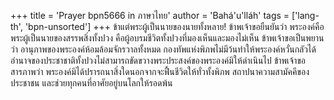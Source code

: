 +++
title = 'Prayer bpn5666 in ภาษาไทย'
author = 'Bahá'u'lláh'
tags = ['lang-th', 'bpn-unsorted']
+++
ข้าแต่พระผู้เป็นนายของนายทั้งหลาย! ข้าพเจ้าขอยืนยันว่า พระองค์คือพระผู้เป็นนายของสรรพสิ่งทั้งปวง คือผู้อบรมชีวิตทั้งปวงที่มองเห็นและมองไม่เห็น ข้าพเจ้าขอเป็นพยานว่า อานุภาพของพระองค์ห้อมล้อมจักรวาลทั้งหมด กองทัพแห่งพิภพไม่มีว้นทำให้พระองค์หวั่นกลัวได้ อำนาจของประชาชาติทั้งปวงไม่สามารถขัดขวางพระประสงค์ของพระองค์มิให้ดำเนินไป ข้าพเจ้าขอสารภาพว่า พระองค์มิได้ปรารถนาสิ่งใดนอกจากจะฟื้นชีวิตให้ทั่วทั้งพิภพ สถาปนาความสามัคคีของประชาชน และช่วยทุกคนที่อาศัยอยู่บนโลกให้รอดพ้น
